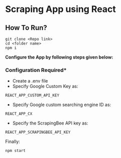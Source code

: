 # Scraping App using React

## How To Run?

```
git clone <Repo link>
cd <folder name>
npm i
```
__Configure the App by following steps given below:__
### Configuration Required*

- Create a .env file
- Specify Google Custom Key as:
```
REACT_APP_CUSTOM_API_KEY
```
- Specify Google custom searching engine ID as:
```
REACT_APP_CX
```
- Specify the ScrapingBee API key as:
```
REACT_APP_SCRAPINGBEE_API_KEY
```
Finally:
```
npm start
```
